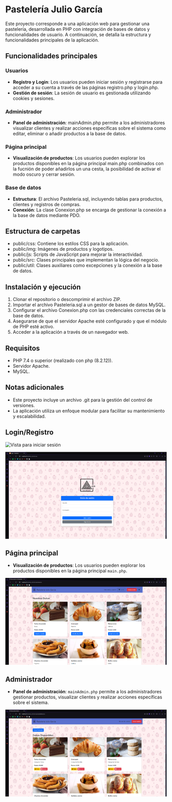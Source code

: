 # Pastelería Julio García

Este proyecto corresponde a una aplicación web para gestionar una pastelería, desarrollada en PHP con integración de bases de datos y funcionalidades de usuario. A continuación, se detalla la estructura y funcionalidades principales de la aplicación.

## Funcionalidades principales

### Usuarios
- **Registro y Login**: Los usuarios pueden iniciar sesión y registrarse para acceder a su cuenta a través de las páginas registro.php y login.php.
- **Gestión de sesión**: La sesión de usuario es gestionada utilizando cookies y sesiones.

### Administrador
- **Panel de administración**: mainAdmin.php permite a los administradores  visualizar clientes y realizar acciones específicas sobre el sistema como editar, eliminar o añadir productos a la base de datos.

### Página principal
- **Visualización de productos**: Los usuarios pueden explorar los productos disponibles en la página principal main.php combinados con la fucnión de poder añadirlos un una cesta, la posibilidad de activar el modo oscuro y cerrar sesión.

### Base de datos
- **Estructura**: El archivo Pasteleria.sql, incluyendo tablas para productos, clientes y registros de compras.
- **Conexión**: La clase Conexion.php se encarga de gestionar la conexión a la base de datos mediante PDO.

## Estructura de carpetas
- public/css: Contiene los estilos CSS para la aplicación.
- public/img: Imágenes de productos y logotipos.
- public/js: Scripts de JavaScript para mejorar la interactividad.
- public/src: Clases principales que implementan la lógica del negocio.
- public/util: Clases auxiliares como excepciones y la conexión a la base de datos.

## Instalación y ejecución
1. Clonar el repositorio o descomprimir el archivo ZIP.
2. Importar el archivo Pasteleria.sql a un gestor de bases de datos MySQL.
3. Configurar el archivo Conexion.php con las credenciales correctas de la base de datos.
4. Asegurarse de que el servidor Apache esté configurado y que el módulo de PHP esté activo.
5. Acceder a la aplicación a través de un navegador web.

## Requisitos
- PHP 7.4 o superior (realizado con php (8.2.12)).
- Servidor Apache.
- MySQL.

## Notas adicionales
- Este proyecto incluye un archivo .git para la gestión del control de versiones.
- La aplicación utiliza un enfoque modular para facilitar su mantenimiento y escalabilidad.

## Login/Registro
![Vista para iniciar sesión]()
<p align="center">
  <img src="public\img\login.png" alt="Banner_JGO">
</p>

## Página principal
- **Visualización de productos**: Los usuarios pueden explorar los productos disponibles en la página principal `main.php`.

![Vista principal](public\img\usuario.png)

## Administrador
- **Panel de administración**: `mainAdmin.php` permite a los administradores gestionar productos, visualizar clientes y realizar acciones específicas sobre el sistema.

![Panel de administración](public\img\admin.png)
